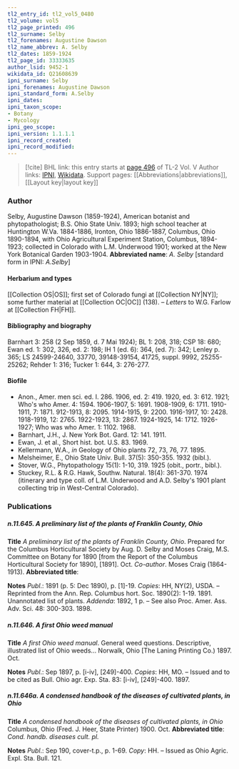 ```yaml
---
tl2_entry_id: tl2_vol5_0480
tl2_volume: vol5
tl2_page_printed: 496
tl2_surname: Selby
tl2_forenames: Augustine Dawson
tl2_name_abbrev: A. Selby
tl2_dates: 1859-1924
tl2_page_id: 33333635
author_lsid: 9452-1
wikidata_id: Q21608639
ipni_surname: Selby
ipni_forenames: Augustine Dawson
ipni_standard_form: A.Selby
ipni_dates: 
ipni_taxon_scope: 
- Botany
- Mycology
ipni_geo_scope: 
ipni_version: 1.1.1.1
ipni_record_created: 
ipni_record_modified:
---
```


> [!cite] BHL link: this entry starts at [page 496](https://www.biodiversitylibrary.org/page/33333635) of TL-2 Vol. V
> Author links: [IPNI](https://www.ipni.org/a/9452-1), [Wikidata](https://www.wikidata.org/wiki/Q21608639). Support pages: [[Abbreviations|abbreviations]], [[Layout key|layout key]]

### Author

Selby, Augustine Dawson (1859-1924), American botanist and phytopathologist; B.S. Ohio State Univ. 1893; high school teacher at Huntington W.Va. 1884-1886, Ironton, Ohio 1886-1887, Columbus, Ohio 1890-1894, with Ohio Agricultural Experiment Station, Columbus, 1894-1923; collected in Colorado with L.M. Underwood 1901; worked at the New York Botanical Garden 1903-1904. 
**Abbreviated name**: *A. Selby* \[standard form in IPNI: *A.Selby*\]

#### Herbarium and types

[[Collection OS|OS]]; first set of Colorado fungi at [[Collection NY|NY]]; some further material at [[Collection OC|OC]] (138). – *Letters* to W.G. Farlow at [[Collection FH|FH]].

#### Bibliography and biography

Barnhart 3: 258 (2 Sep 1859, d. 7 Mai 1924); BL 1: 208, 318; CSP 18: 680; Ewan ed. 1: 302, 326, ed. 2: 198; IH 1 (ed. 6): 364, (ed. 7): 342; Lenley p. 365; LS 24599-24640, 33770, 39148-39154, 41725, suppl. 9992, 25255-25262; Rehder 1: 316; Tucker 1: 644, 3: 276-277.

#### Biofile

- Anon., Amer. men sci. ed. I. 286. 1906, ed. 2: 419. 1920, ed. 3: 612. 1921; Who's who Amer. 4: 1594. 1906-1907, 5: 1691. 1908-1909, 6: 1711. 1910-1911, 7: 1871. 912-1913, 8: 2095. 1914-1915, 9: 2200. 1916-1917, 10: 2428. 1918-1919, 12: 2765. 1922-1923, 13: 2867. 1924-1925, 14: 1712. 1926-1927; Who was who Amer. 1: 1102. 1968.
- Barnhart, J.H., J. New York Bot. Gard. 12: 141. 1911.
- Ewan, J. et al., Short hist. bot. U.S. 83. 1969.
- Kellermann, W.A., *in* Geology of Ohio plants 72, 73, 76, 77. 1895.
- Melsheimer, E., Ohio State Univ. Bull. 37(5): 350-355. 1932 (bibl.).
- Stover, W.G., Phytopathology 15(1): 1-10, 319. 1925 (obit., portr., bibl.).
- Stuckey, R.L. & R.G. Hawk, Southw. Natural. 18(4): 361-370. 1974 (itinerary and type coll. of L.M. Underwood and A.D. Selby's 1901 plant collecting trip in West-Central Colorado).

### Publications

##### n.11.645. A preliminary list of the plants of Franklin County, Ohio

**Title**
*A preliminary list of the plants of Franklin County, Ohio*. Prepared for the Columbus Horticultural Society by Aug. D. Selby and Moses Craig, M.S. Committee on Botany for 1890 \[from the Report of the Columbus Horticultural Society for 1890\], \[1891\]. Oct. *Co-author*. Moses Craig (1864-1913).
**Abbreviated title**:

**Notes**
*Publ*.: 1891 (p. 5: Dec 1890), p. \[1\]-19. *Copies*: HH, NY(2), USDA. – Reprinted from the Ann. Rep. Columbus hort. Soc. 1890(2): 1-19. 1891. Unannotated list of plants.
*Addenda*: 1892, 1 p. – See also Proc. Amer. Ass. Adv. Sci. 48: 300-303. 1898.

##### n.11.646. A first Ohio weed manual

**Title**
*A first Ohio weed manual*. General weed questions. Descriptive, illustrated list of Ohio weeds... Norwalk, Ohio \[The Laning Printing Co.) 1897. Oct.

**Notes**
*Publ*.: Sep 1897, p. \[i-iv\], \[249\]-400. *Copies*: HH, MO. – Issued and to be cited as Bull. Ohio agr. Exp. Sta. 83: \[i-iv\], \[249\]-400. 1897.

##### n.11.646a. A condensed handbook of the diseases of cultivated plants, in Ohio

**Title**
*A condensed handbook of the diseases of cultivated plants, in Ohio* Columbus, Ohio (Fred. J. Heer, State Printer) 1900. Oct.
**Abbreviated title**: *Cond. handb. diseases cult. pl.*

**Notes**
*Publ*.: Sep 190, cover-t.p., p. 1-69. *Copy*: HH. – Issued as Ohio Agric. Expl. Sta. Bull. 121.

